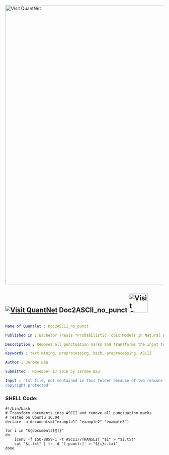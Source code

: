 
[<img src="https://github.com/QuantLet/Styleguide-and-FAQ/blob/master/pictures/banner.png" width="888" alt="Visit QuantNet">](http://quantlet.de/)

## [<img src="https://github.com/QuantLet/Styleguide-and-FAQ/blob/master/pictures/qloqo.png" alt="Visit QuantNet">](http://quantlet.de/) **Doc2ASCII_no_punct** [<img src="https://github.com/QuantLet/Styleguide-and-FAQ/blob/master/pictures/QN2.png" width="60" alt="Visit QuantNet 2.0">](http://quantlet.de/)

```yaml

Name of Quantlet : Doc2ASCII_no_punct

Published in : Bachelor Thesis "Probabilistic Topic Models in Natural Language Processing"

Description : Removes all punctuation marks and transforms the input to ASCII

Keywords : text mining, preprocessing, bash, preprocessing, ASCII

Author : Jerome Bau

Submitted : November 17 2016 by Jerome Bau

Input : 'txt file, not contained in this folder because of two reasons (1) size ~ 30GB (2)
copyright protected'

```


### SHELL Code:
```shell
#!/bin/bash
# Transform documents into ASCII and remove all punctuation marks
# Tested on Ubuntu 16.04
declare -a documents=("example1" "example2" "example3")

for i in "${documents[@]}"
do
   	iconv -f ISO-8859-1 -t ASCII//TRANSLIT "$i" > "$i.txt"
	cat "$i.txt" | tr -d '[:punct:]' > "${i}c.txt"
done

```
